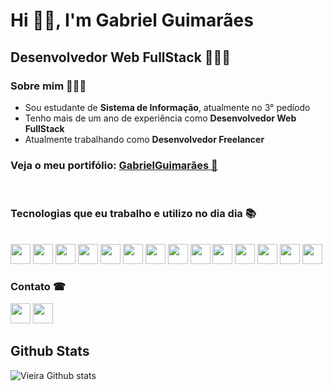 # Hi 👋🏻, I'm Gabriel Guimarães
## Desenvolvedor Web FullStack 👨🏻‍💻

### Sobre mim 🧔🏻‍♂️

- Sou estudante de **Sistema de Informação**, atualmente no 3° pedíodo
- Tenho mais de um ano de experiência como **Desenvolvedor Web FullStack**
- Atualmente trabalhando como **Desenvolvedor Freelancer**

### Veja o meu portifólio: [GabrielGuimarães 👀](https://gabrielguimaraes.tech/)

<br/>

### Tecnologias que eu trabalho e utilizo no dia dia 📚

<div style = "display: inline_block"><br/>
  
 <img src="https://cdn.jsdelivr.net/gh/devicons/devicon@latest/icons/html5/html5-plain.svg" style = "width: 32px; height: 32px"/> 
 <img src="https://cdn.jsdelivr.net/gh/devicons/devicon@latest/icons/css3/css3-plain.svg" style = "width: 32px; height: 32px" />
 <img src="https://cdn.jsdelivr.net/gh/devicons/devicon@latest/icons/sass/sass-original.svg" style = "width: 32px; height: 32px"/> 
 <img src="https://cdn.jsdelivr.net/gh/devicons/devicon@latest/icons/bootstrap/bootstrap-original.svg" style = "width: 32px; height: 32px" />
 <img src="https://cdn.jsdelivr.net/gh/devicons/devicon@latest/icons/javascript/javascript-plain.svg" style = "width: 32px; height: 32px" />
 <img src="https://cdn.jsdelivr.net/gh/devicons/devicon@latest/icons/vuejs/vuejs-original.svg" style = "width: 32px; height: 32px" />
 <img src="https://cdn.jsdelivr.net/gh/devicons/devicon@latest/icons/nodejs/nodejs-plain-wordmark.svg" style = "width: 32px; height: 32px" />
 <img src="https://cdn.jsdelivr.net/gh/devicons/devicon@latest/icons/postgresql/postgresql-original.svg" style = "width: 32px; height: 32px" />
 <img src="https://cdn.jsdelivr.net/gh/devicons/devicon@latest/icons/mongodb/mongodb-original.svg" style = "width: 32px; height: 32px" />
 <img src="https://cdn.jsdelivr.net/gh/devicons/devicon@latest/icons/typescript/typescript-plain.svg" style = "width: 32px; height: 32px" />
 <img src="https://cdn.jsdelivr.net/gh/devicons/devicon@latest/icons/git/git-original.svg" style = "width: 32px; height: 32px" />
 <img src="https://cdn.jsdelivr.net/gh/devicons/devicon@latest/icons/electron/electron-original.svg" style = "width: 32px; height: 32px" />
 <img src="https://cdn.jsdelivr.net/gh/devicons/devicon@latest/icons/heroku/heroku-original.svg" style = "width: 32px; height: 32px" />
 <img src="https://cdn.jsdelivr.net/gh/devicons/devicon@latest/icons/insomnia/insomnia-original.svg" style = "width: 32px; height: 32px" />      
   
</div>

### Contato ☎
  
[<img src="https://cdn.jsdelivr.net/gh/devicons/devicon@latest/icons/linkedin/linkedin-original.svg" style = "width: 32px; height: 32px; display: inline"/>](https://www.linkedin.com/in/gabrielvieira02/)
[<img src="https://github.com/theVieira/theVieira/assets/81887814/c6ef8873-e5f8-4eff-be5e-219e0a7ed6de" style = "width: 32px; display: inline">](gabrielvieiraguimaraes4@gmail.com)

## Github Stats

![Vieira Github stats](https://github-readme-stats.vercel.app/api?username=theVieira&show_icons=true&theme=dracula)
          

